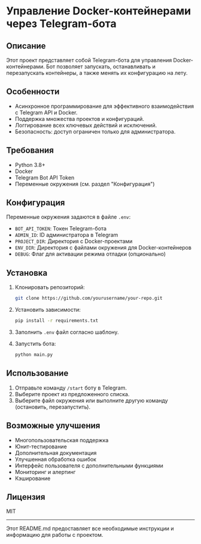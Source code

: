 # Управление Docker-контейнерами через Telegram-бота

## Описание

Этот проект представляет собой Telegram-бота для управления Docker-контейнерами. Бот позволяет запускать, останавливать и перезапускать контейнеры, а также менять их конфигурацию на лету.

## Особенности

- Асинхронное программирование для эффективного взаимодействия с Telegram API и Docker.
- Поддержка множества проектов и конфигураций.
- Логгирование всех ключевых действий и исключений.
- Безопасность: доступ ограничен только для администратора.

## Требования

- Python 3.8+
- Docker
- Telegram Bot API Token
- Переменные окружения (см. раздел "Конфигурация")

## Конфигурация

Переменные окружения задаются в файле `.env`:

- `BOT_API_TOKEN`: Токен Telegram-бота
- `ADMIN_ID`: ID администратора в Telegram
- `PROJECT_DIR`: Директория с Docker-проектами
- `ENV_DIR`: Директория с файлами окружения для Docker-контейнеров
- `DEBUG`: Флаг для активации режима отладки (опционально)

## Установка

1. Клонировать репозиторий:

    ```bash
    git clone https://github.com/yourusername/your-repo.git
    ```

2. Установить зависимости:

    ```bash
    pip install -r requirements.txt
    ```

3. Заполнить `.env` файл согласно шаблону.

4. Запустить бота:

    ```bash
    python main.py
    ```

## Использование

1. Отправьте команду `/start` боту в Telegram.
2. Выберите проект из предложенного списка.
3. Выберите файл окружения или выполните другую команду (остановить, перезапустить).

## Возможные улучшения

- Многопользовательская поддержка
- Юнит-тестирование
- Дополнительная документация
- Улучшенная обработка ошибок
- Интерфейс пользователя с дополнительными функциями
- Мониторинг и алертинг
- Кэширование

## Лицензия

MIT

---

Этот README.md предоставляет все необходимые инструкции и информацию для работы с проектом.